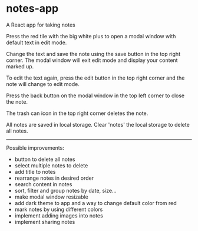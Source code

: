 # notes-app
A React app for taking notes

Press the red tile with the big white plus to open a modal window with default text in edit mode.

Change the text and save the note using the save button in the top right corner. The modal window will exit edit mode and display your content marked up.

To edit the text again, press the edit button in the top right corner and the note will change to edit mode.

Press the back button on the modal window in the top left corner to close the note.

The trash can icon in the top right corner deletes the note.

All notes are saved in local storage. Clear 'notes' the local storage to delete all notes.


-------


Possible improvements:
- button to delete all notes
- select multiple notes to delete
- add title to notes
- rearrange notes in desired order
- search content in notes
- sort, filter and group notes by date, size...
- make modal window resizable
- add dark theme to app and a way to change default color from red
- mark notes by using different colors
- implement adding images into notes
- implement sharing notes
